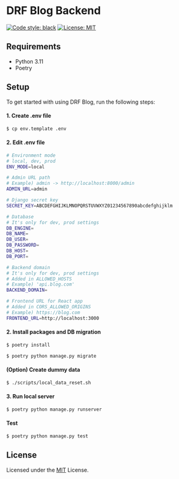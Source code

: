 # DRF Blog Backend

[![Code style: black](https://img.shields.io/badge/code%20style-black-000000.svg)](https://github.com/psf/black)
[![License: MIT](https://img.shields.io/badge/License-MIT-red.svg)](https://opensource.org/licenses/MIT)

## Requirements

- Python 3.11
- Poetry

## Setup

To get started with using DRF Blog, run the following steps:

#### 1. Create .env file

```bash
$ cp env.template .env
```

#### 2. Edit .env file

```bash
# Environment mode
# local, dev, prod
ENV_MODE=local

# Admin URL path
# Example) admin -> http://localhost:8000/admin
ADMIN_URL=admin

# Django secret key
SECRET_KEY=ABCDEFGHIJKLMNOPQRSTUVWXYZ01234567890abcdefghijklm

# Database
# It's only for dev, prod settings
DB_ENGINE=
DB_NAME=
DB_USER=
DB_PASSWORD=
DB_HOST=
DB_PORT=

# Backend domain
# It's only for dev, prod settings
# Added in ALLOWED_HOSTS
# Example) 'api.blog.com'
BACKEND_DOMAIN=

# Frontend URL for React app
# Added in CORS_ALLOWED_ORIGINS
# Example) https://blog.com
FRONTEND_URL=http://localhost:3000
```

#### 2. Install packages and DB migration

```bash
$ poetry install

$ poetry python manage.py migrate
```

#### (Option) Create dummy data

```bash
$ ./scripts/local_data_reset.sh
```

#### 3. Run local server

```bash
$ poetry python manage.py runserver
```

#### Test

```bash
$ poetry python manage.py test
```

## License

Licensed under the
[MIT](https://github.com/kimfame/redhorse/blob/main/LICENSE) License.
